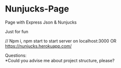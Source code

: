 # Nunjucks-Page
Page with Express Json &amp; Nunjucks

Just for fun

// Npm i, npm start to start server on localhost:3000
OR 
https://nunjucks.herokuapp.com/


Questions:<br>
*Could you advise me about project structure, please?
